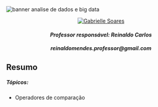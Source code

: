 <img src="https://github.com/gabriellesote/big_data/blob/main/assets/bigdata_banner.png" alt="banner analise de dados e big data"/>


<div align=center>
  
[![Gabrielle Soares ](https://img.shields.io/badge/Gabrielle_Soares_-black?style=for-the-badge&logo=github)](https://github.com/gabriellesote)
</div>

<h4 align=center>  <em>Professor responsável: Reinaldo Carlos </em></h4>

<h5 align=center>  reinaldomendes.professor@gmail.com </h5>

## Resumo

##### Tópicos:
<p>

  - Operadores de comparação
</p>

